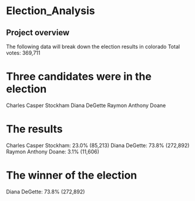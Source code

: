 #  Election_Analysis
## Project overview 
The following data will break down the election results in colorado
Total votes: 369,711 
# Three candidates were in the election 
Charles Casper Stockham
Diana DeGette
Raymon Anthony Doane
# The results 
Charles Casper Stockham: 23.0% (85,213)
Diana DeGette: 73.8% (272,892)
Raymon Anthony Doane: 3.1% (11,606)
# The winner of the election 
Diana DeGette: 73.8% (272,892)

